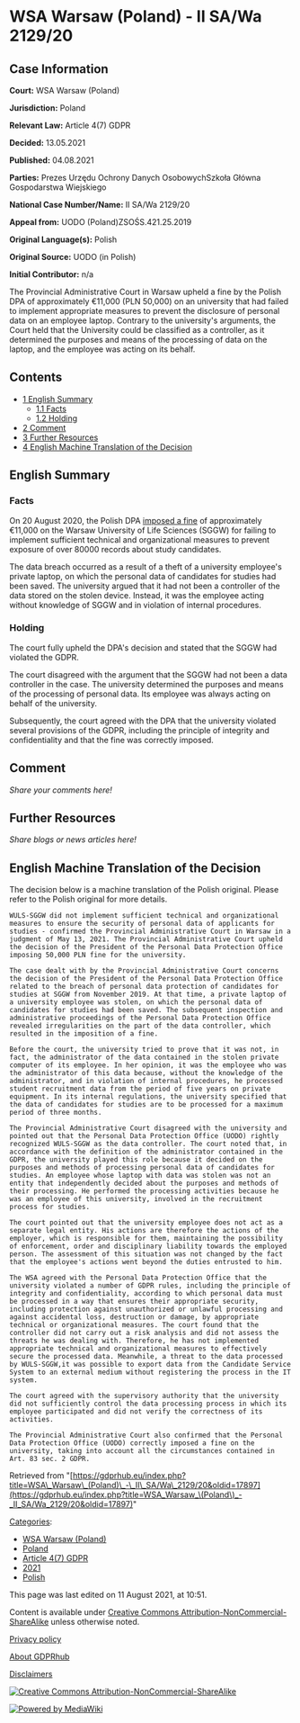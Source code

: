 # WSA Warsaw (Poland) - II SA/Wa 2129/20

## Case Information

**Court:** WSA Warsaw (Poland)

**Jurisdiction:** Poland

**Relevant Law:** Article 4(7) GDPR

**Decided:** 13.05.2021

**Published:** 04.08.2021

**Parties:** Prezes Urzędu Ochrony Danych OsobowychSzkoła Główna Gospodarstwa Wiejskiego

**National Case Number/Name:** II SA/Wa 2129/20

**Appeal from:** UODO (Poland)ZSOŚS.421.25.2019

**Original Language(s):** Polish

**Original Source:** UODO (in Polish)

**Initial Contributor:** n/a

The Provincial Administrative Court in Warsaw upheld a fine by the Polish DPA of approximately €11,000 (PLN 50,000) on an university that had failed to implement appropriate measures to prevent the disclosure of personal data on an employee laptop. Contrary to the university's arguments, the Court held that the University could be classified as a controller, as it determined the purposes and means of the processing of data on the laptop, and the employee was acting on its behalf.

## Contents

*   [1 English Summary](#English_Summary)
    *   [1.1 Facts](#Facts)
    *   [1.2 Holding](#Holding)
*   [2 Comment](#Comment)
*   [3 Further Resources](#Further_Resources)
*   [4 English Machine Translation of the Decision](#English_Machine_Translation_of_the_Decision)

## English Summary

### Facts

On 20 August 2020, the Polish DPA [imposed a fine](https://gdprhub.eu/index.php%3Ftitle=UODO_-_ZSO%C5%9AS.421.25.2019) of approximately €11,000 on the Warsaw University of Life Sciences (SGGW) for failing to implement sufficient technical and organizational measures to prevent exposure of over 80000 records about study candidates.

The data breach occurred as a result of a theft of a university employee's private laptop, on which the personal data of candidates for studies had been saved. The university argued that it had not been a controller of the data stored on the stolen device. Instead, it was the employee acting without knowledge of SGGW and in violation of internal procedures.

### Holding

The court fully upheld the DPA's decision and stated that the SGGW had violated the GDPR.

The court disagreed with the argument that the SGGW had not been a data controller in the case. The university determined the purposes and means of the processing of personal data. Its employee was always acting on behalf of the university.

Subsequently, the court agreed with the DPA that the university violated several provisions of the GDPR, including the principle of integrity and confidentiality and that the fine was correctly imposed.

## Comment

_Share your comments here!_

## Further Resources

_Share blogs or news articles here!_

## English Machine Translation of the Decision

The decision below is a machine translation of the Polish original. Please refer to the Polish original for more details.

```
WULS-SGGW did not implement sufficient technical and organizational measures to ensure the security of personal data of applicants for studies - confirmed the Provincial Administrative Court in Warsaw in a judgment of May 13, 2021. The Provincial Administrative Court upheld the decision of the President of the Personal Data Protection Office imposing 50,000 PLN fine for the university.

The case dealt with by the Provincial Administrative Court concerns the decision of the President of the Personal Data Protection Office related to the breach of personal data protection of candidates for studies at SGGW from November 2019. At that time, a private laptop of a university employee was stolen, on which the personal data of candidates for studies had been saved. The subsequent inspection and administrative proceedings of the Personal Data Protection Office revealed irregularities on the part of the data controller, which resulted in the imposition of a fine.

Before the court, the university tried to prove that it was not, in fact, the administrator of the data contained in the stolen private computer of its employee. In her opinion, it was the employee who was the administrator of this data because, without the knowledge of the administrator, and in violation of internal procedures, he processed student recruitment data from the period of five years on private equipment. In its internal regulations, the university specified that the data of candidates for studies are to be processed for a maximum period of three months.

The Provincial Administrative Court disagreed with the university and pointed out that the Personal Data Protection Office (UODO) rightly recognized WULS-SGGW as the data controller. The court noted that, in accordance with the definition of the administrator contained in the GDPR, the university played this role because it decided on the purposes and methods of processing personal data of candidates for studies. An employee whose laptop with data was stolen was not an entity that independently decided about the purposes and methods of their processing. He performed the processing activities because he was an employee of this university, involved in the recruitment process for studies.

The court pointed out that the university employee does not act as a separate legal entity. His actions are therefore the actions of the employer, which is responsible for them, maintaining the possibility of enforcement, order and disciplinary liability towards the employed person. The assessment of this situation was not changed by the fact that the employee's actions went beyond the duties entrusted to him.

The WSA agreed with the Personal Data Protection Office that the university violated a number of GDPR rules, including the principle of integrity and confidentiality, according to which personal data must be processed in a way that ensures their appropriate security, including protection against unauthorized or unlawful processing and against accidental loss, destruction or damage, by appropriate technical or organizational measures. The court found that the controller did not carry out a risk analysis and did not assess the threats he was dealing with. Therefore, he has not implemented appropriate technical and organizational measures to effectively secure the processed data. Meanwhile, a threat to the data processed by WULS-SGGW,it was possible to export data from the Candidate Service System to an external medium without registering the process in the IT system.

The court agreed with the supervisory authority that the university did not sufficiently control the data processing process in which its employee participated and did not verify the correctness of its activities.

The Provincial Administrative Court also confirmed that the Personal Data Protection Office (UODO) correctly imposed a fine on the university, taking into account all the circumstances contained in Art. 83 sec. 2 GDPR.

```

Retrieved from "[https://gdprhub.eu/index.php?title=WSA\_Warsaw\_(Poland)\_-\_II\_SA/Wa\_2129/20&oldid=17897](https://gdprhub.eu/index.php?title=WSA_Warsaw_\(Poland\)_-_II_SA/Wa_2129/20&oldid=17897)"

[Categories](/index.php?title=Special:Categories "Special:Categories"):

*   [WSA Warsaw (Poland)](/index.php?title=Category:WSA_Warsaw_\(Poland\) "Category:WSA Warsaw (Poland)")
*   [Poland](/index.php?title=Category:Poland "Category:Poland")
*   [Article 4(7) GDPR](/index.php?title=Category:Article_4\(7\)_GDPR "Category:Article 4(7) GDPR")
*   [2021](/index.php?title=Category:2021 "Category:2021")
*   [Polish](/index.php?title=Category:Polish "Category:Polish")

This page was last edited on 11 August 2021, at 10:51.

Content is available under [Creative Commons Attribution-NonCommercial-ShareAlike](https://creativecommons.org/licenses/by-nc-sa/4.0/) unless otherwise noted.

[Privacy policy](/index.php?title=GDPRhub:Privacy_policy)

[About GDPRhub](/index.php?title=GDPRhub:About)

[Disclaimers](/index.php?title=GDPRhub:General_disclaimer)

[![Creative Commons Attribution-NonCommercial-ShareAlike](/resources/assets/licenses/cc-by-nc-sa.png)](https://creativecommons.org/licenses/by-nc-sa/4.0/)

[![Powered by MediaWiki](/resources/assets/poweredby_mediawiki_88x31.png)](https://www.mediawiki.org/)